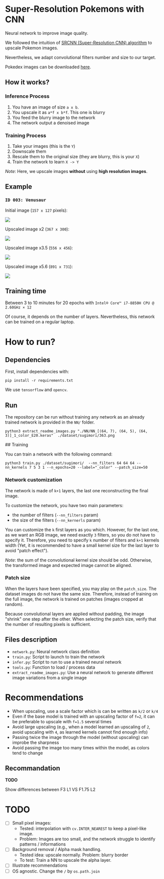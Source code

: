 # Super-Resolution Pokemons with CNN

Neural network to improve image quality.

We followed the intuition of [SRCNN (Super-Resolution CNN) algorithm](https://arxiv.org/pdf/1501.00092) to upscale Pokemon images.

Nevertheless, we adapt convolutional filters number and size to our target.

Pokedex images can be downloaded [here](https://www.pokebip.com/download/pokedex_offline_2.0.3_avec_images.zip).



## How it works?

### Inference Process

1. You have an image of size `a x b`.
2. You upscale it as `a*f x b*f`. This one is blurry
3. You feed the blurry image to the network
4. The network output a denoised image

### Training Process 

1. Take your images (this is the `Y`)
2. Downscale them
3. Rescale them to the original size (they are blurry, this is your `X`)
4. Train the network to learn `X -> Y`

*Note*: Here, we upscale images **without** using **high resolution images**. 


## Example

### `ID 003: Venusaur`

Initial image (`157 x 127` pixels):

![](./img/examples/3/raw.png)

Upscaled image x2 (`367 x 300`):

![](./img/examples/3/F1.5_L2_fine.png)

Upscaled image x3.5 (`556 x 456`):

![](./img/examples/3/F1.5_L3_clean.png)

Upscaled image x5.6 (`891 x 731`):

![](./img/examples/3/F1.75_L3_fine.png)


## Training time

Between 3 to 10 minutes for 20 epochs with `Intel® Core™ i7-8850H CPU @ 2.60GHz × 12`

Of course, it depends on the number of layers. Nevertheless, this network can be trained on a regular laptop.


# How to run?

## Dependencies

First, install dependencies with:

`pip install -r requirements.txt`

We use `tensorflow` and `opencv`.


## Run

The repository can be run without training any network as an already trained network is provided in the `NN/` folder.

`python3 extract_readme_images.py "./NN/NN_[(64, 7), (64, 5), (64, 3)]_1_color_E20.keras"  ./dataset/sugimori/363.png`


## Training

You can train a network with the following command:

`python3 train.py ./dataset/sugimori/  --nn_filters 64 64 64 --nn_kernels 7 5 3 1 --n_epochs=20 --label="_color" --patch_size=50`


### Network customization

The network is made of `k+1` layers, the last one reconstructing the final image.

To customize the network, you have two main parameters:

- the number of filters (`--nn_filters` param)
- the size of the filters (`--nn_kernerls` param)

You can customize the `k` first layers as you which. However, for the last one, as we want an RGB image, we need exactly `3` filters, so you do not have to specify it.
Therefore, you need to specify `k` number of filters and `k+1` kernels width (Yet, it is recommended to have a small kernel size for the last layer to avoid "patch effect").

*Note*: the sum of the convolutional kernel size should be odd. Otherwise, the transformed image and expected image cannot be aligned.


### Patch size 

When the layers have been specified, you may play on the `patch_size`.
The dataset images do not have the same size. Therefore, instead of training on the full image, the network is trained on patches (images cropped at random).

Because convolutional layers are applied without padding, the image "shrink" one step after the other.
When selecting the patch size, verify that the number of resulting pixels is sufficient.





## Files description

- `network.py`: Neural network class definition
- `train.py`: Script to launch to train the network
- `infer.py`: Script to run to use a trained neural network
- `tools.py`: Function to load / process data
- `extract_readme_images.py`: Use a neural network to generate different image variations from a single image


# Recommendations

- When upscaling, use a scale factor which is can be written as `k/2` or `k/4`
- Even if the base model is trained with an upscaling factor of `f=2`, it can be preferable to upscale with `f=1.5` several times
- Avoid large upscaling (e.g., when a model learned an upscaling of `2`, avoid upscaling with `4`, as learned kernels cannot find enough info)
- Passing twice the image through the model (without upscaling) can improbe the sharpness
- Avoid passing the image too many times within the model, as colors tend to change

## Recommandation

**TODO**

Show differences between F3 L1 VS F1.75 L2

# TODO

- [ ] Small pixel images:
    - Tested: interpolation with `cv.INTER_NEAREST` to keep a pixel-like image.
    - Problem: Images are too small, and the network struggle to identify patterns / informations
- [ ] Background removal / Alpha mask handling.
    - Tested idea: upscale normally. Problem: blurry border
    - To test: Train a NN to upscale the alpha layer.
- [ ] Illustrate recommendations
- [ ] OS agnostic. Change the `/` by `os.path.join`
